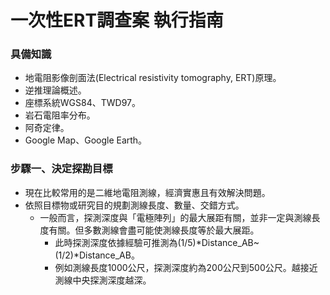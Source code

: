 # 一次性ERT調查案 執行指南

### 具備知識
+ 地電阻影像剖面法(Electrical resistivity tomography, ERT)原理。
+ 逆推理論概述。
+ 座標系統WGS84、TWD97。
+ 岩石電阻率分布。
+ 阿奇定律。
+ Google Map、Google Earth。

### 步驟一、決定探勘目標
+ 現在比較常用的是二維地電阻測線，經濟實惠且有效解決問題。
+ 依照目標物或研究目的規劃測線長度、數量、交錯方式。
  + 一般而言，探測深度與「電極陣列」的最大展距有關，並非一定與測線長度有關。但多數測線會盡可能使測線長度等於最大展距。
    + 此時探測深度依據經驗可推測為(1/5)*Distance_AB~(1/2)*Distance_AB。
    + 例如測線長度1000公尺，探測深度約為200公尺到500公尺。越接近測線中央探測深度越深。
